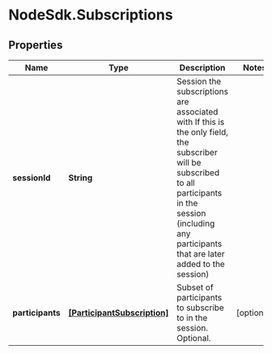 # NodeSdk.Subscriptions

## Properties

Name | Type | Description | Notes
------------ | ------------- | ------------- | -------------
**sessionId** | **String** | Session the subscriptions are associated with  If this is the only field, the subscriber will be subscribed to all participants in the session (including any participants that are later added to the session)  | 
**participants** | [**[ParticipantSubscription]**](ParticipantSubscription.md) | Subset of participants to subscribe to in the session. Optional. | [optional] 



